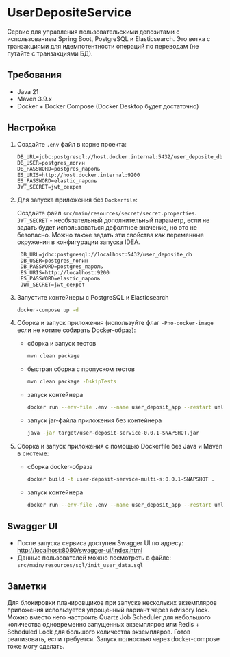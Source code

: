 # UserDepositeService

Сервис для управления пользовательскими депозитами с использованием Spring Boot, PostgreSQL и Elasticsearch.
Это ветка с транзакциями для идемпотентности операций по переводам (не путайте с транзакциями БД).

## Требования

- Java 21
- Maven 3.9.x
- Docker + Docker Compose (Docker Desktop будет достаточно)

## Настройка

1. Создайте `.env` файл в корне проекта:

    ```properties
    DB_URL=jdbc:postgresql://host.docker.internal:5432/user_deposite_db
    DB_USER=postgres_логин
    DB_PASSWORD=postgres_пароль
    ES_URIS=http://host.docker.internal:9200
    ES_PASSWORD=elastic_пароль
    JWT_SECRET=jwt_секрет
    ```

2. Для запуска приложения без `Dockerfile`:

   Создайте файл `src/main/resources/secret/secret.properties`.
   `JWT_SECRET` - необязательный дополнительный параметр,
   если не задать будет использоваться дефолтное значение, но это не безопасно.
   Можно также задать эти свойства как переменные окружения в конфигурации запуска IDEA.
   ```properties
    DB_URL=jdbc:postgresql://localhost:5432/user_deposite_db
    DB_USER=postgres_логин
    DB_PASSWORD=postgres_пароль
    ES_URIS=http://localhost:9200
    ES_PASSWORD=elastic_пароль
    JWT_SECRET=jwt_секрет
    ```

3. Запустите контейнеры с PostgreSQL и Elasticsearch
    ```bash
    docker-compose up -d
    ```

4. Сборка и запуск приложения (используйте флаг `-Pno-docker-image` если не хотите собирать Docker-образ):
    - сборка и запуск тестов
        ```bash
        mvn clean package
        ```
    - быстрая сборка с пропуском тестов
      ```bash
      mvn clean package -DskipTests
      ```
    - запуск контейнера
      ```bash
      docker run --env-file .env --name user_deposit_app --restart unless-stopped -p 8080:8080 -d user-deposit-service:0.0.1-SNAPSHOT
      ```
    - запуск jar-файла приложения без контейнера
      ```bash
      java -jar target/user-deposit-service-0.0.1-SNAPSHOT.jar
      ```

5. Сборка и запуск приложения с помощью Dockerfile без Java и Maven в системе:
    - сборка docker-образа
      ```bash
      docker build -t user-deposit-service-multi-s:0.0.1-SNAPSHOT .
      ```
    - запуск контейнера
      ```bash
      docker run --env-file .env --name user_deposit_app --restart unless-stopped -p 8080:8080 -d user-deposit-service-multi-s:0.0.1-SNAPSHOT
      ```

## Swagger UI

- После запуска сервиса доступен Swagger UI по адресу:  
  <http://localhost:8080/swagger-ui/index.html>
- Данные пользователей можно посмотреть в файле:  
  `src/main/resources/sql/init_user_data.sql`

## Заметки

Для блокировки планировщиков при запуске нескольких экземпляров приложения используется
упрощённый вариант через advisory lock. Можно вместо него настроить Quartz Job Scheduler для небольшого
количества одновременно запущенных экземпляров или Redis + Scheduled Lock
для большого количества экземпляров. Готов реализовать, если требуется.
Запуск полностью через docker-compose тоже могу сделать.